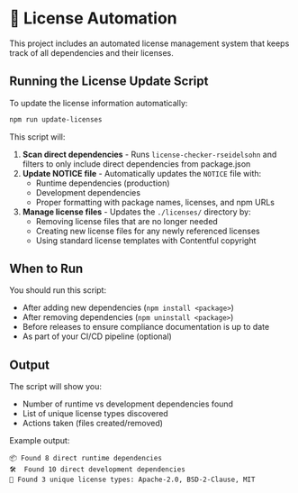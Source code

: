 # 🔄 License Automation

This project includes an automated license management system that keeps track of all dependencies and their licenses.

## Running the License Update Script

To update the license information automatically:

```bash
npm run update-licenses
```

This script will:

1. **Scan direct dependencies** - Runs `license-checker-rseidelsohn` and filters to only include direct dependencies from package.json
2. **Update NOTICE file** - Automatically updates the `NOTICE` file with:
   - Runtime dependencies (production)
   - Development dependencies
   - Proper formatting with package names, licenses, and npm URLs
3. **Manage license files** - Updates the `./licenses/` directory by:
   - Removing license files that are no longer needed
   - Creating new license files for any newly referenced licenses
   - Using standard license templates with Contentful copyright

## When to Run

You should run this script:

- After adding new dependencies (`npm install <package>`)
- After removing dependencies (`npm uninstall <package>`)
- Before releases to ensure compliance documentation is up to date
- As part of your CI/CD pipeline (optional)

## Output

The script will show you:

- Number of runtime vs development dependencies found
- List of unique license types discovered
- Actions taken (files created/removed)

Example output:

```
📦 Found 8 direct runtime dependencies
🛠️  Found 10 direct development dependencies
📄 Found 3 unique license types: Apache-2.0, BSD-2-Clause, MIT
```
